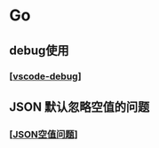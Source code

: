 # Go

## debug使用

### [[vscode-debug]]

## JSON 默认忽略空值的问题

### [[JSON空值问题]]

[//begin]: # "Autogenerated link references for markdown compatibility"
[vscode-debug]: vscode-debug "Vscode Debug"
[JSON空值问题]: json空值问题 "JSON空值问题"
[//end]: # "Autogenerated link references"